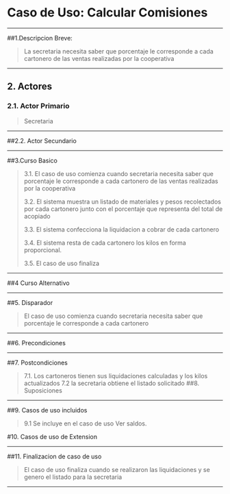 # Caso de Uso: Calcular Comisiones

***

##1.Descripcion Breve:
> La secretaria necesita saber que porcentaje le corresponde a cada cartonero de las ventas realizadas por la cooperativa
***

## 2. Actores
### 2.1. Actor Primario
>Secretaria
***

##2.2. Actor Secundario

***

##3.Curso Basico
>
> 3.1. El caso de uso comienza cuando secretaria necesita saber que porcentaje le corresponde a cada cartonero de las ventas realizadas por la cooperativa
>
> 3.2. El sistema muestra un listado de materiales y pesos recolectados por cada cartonero junto con el porcentaje que representa del total de acopiado
>
> 3.3. El sistema confecciona la liquidacion a cobrar de cada cartonero
>
> 3.4. El sistema resta de cada cartonero los kilos en forma proporcional.
>
> 3.5. El caso de uso finaliza

***

##4 Curso Alternativo
>

***

##5. Disparador
>
> El caso de uso comienza cuando secretaria necesita saber que porcentaje le corresponde a cada cartonero
***

##6. Precondiciones
>

***

##7. Postcondiciones
>
> 7.1. Los cartoneros tienen sus liquidaciones calculadas y los kilos actualizados
> 7.2 la secretaria obtiene el listado solicitado
##8. Suposiciones

***

##9. Casos de uso incluidos
>
> 9.1 Se incluye en el caso de uso Ver saldos.

#10.  Casos de uso de Extension

***

##11. Finalizacion de caso de uso
>
> El caso de uso finaliza cuando se realizaron las liquidaciones y se genero el listado para la secretaria

***
